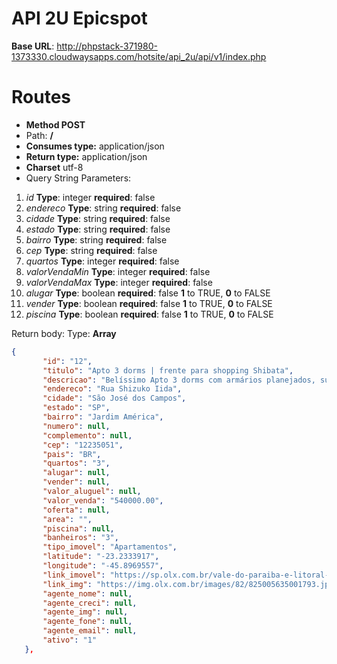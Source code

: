 # API 2U Epicspot

**Base URL**: http://phpstack-371980-1373330.cloudwaysapps.com/hotsite/api_2u/api/v1/index.php

# Routes

 - **Method POST**
 - Path: **/**
 - **Consumes type:** application/json
 - **Return type:** application/json
 - **Charset** utf-8
 - Query String Parameters:
 1. *id*
 **Type**: integer
 **required**: false
 3. *endereco*
 **Type**: string
 **required**: false
 4. *cidade*
 **Type**: string
 **required**: false
 5. *estado*
 **Type**: string
 **required**: false
 6. *bairro*
 **Type**: string
 **required**: false
 7. *cep*
 **Type**: string
 **required**: false
 8. *quartos*
 **Type**: integer
 **required**: false
 9. *valorVendaMin*
  **Type**: integer
 **required**: false
 10. *valorVendaMax*
  **Type**: integer
 **required**: false
 11. *alugar*
  **Type**: boolean
 **required**: false
 **1** to TRUE, **0** to FALSE
 12. *vender*
   **Type**: boolean
 **required**: false
 **1** to TRUE, **0** to FALSE
 13. *piscina*
   **Type**: boolean
 **required**: false
 **1** to TRUE, **0** to FALSE
 
 Return body:
 Type: **Array**
 ```json
 {
        "id": "12",
        "titulo": "Apto 3 dorms | frente para shopping Shibata",
        "descricao": "Belíssimo Apto 3 dorms com armários planejados, suite, sala dois ambientes, ar condicionado, cozinha com armários planejados, lavabo, wc social, varanda gourmet, 2 vagas de garagem  Excelente localização em frente ao Shopping Shibata, fácil acesso a Dutra e Anel Viário.  Estuda-se permuta de menor valor.  Cauane Ribeiro| Corretora de Imóveis | Creci 199.892-F  (12) <a href=\"#\" class=\"sc-57pm5w-0 XtcoW\">9971... ver número</a> (WhatsApp 24h)",
        "endereco": "Rua Shizuko Iida",
        "cidade": "São José dos Campos",
        "estado": "SP",
        "bairro": "Jardim América",
        "numero": null,
        "complemento": null,
        "cep": "12235051",
        "pais": "BR",
        "quartos": "3",
        "alugar": null,
        "vender": null,
        "valor_aluguel": null,
        "valor_venda": "540000.00",
        "oferta": null,
        "area": "",
        "piscina": null,
        "banheiros": "3",
        "tipo_imovel": "Apartamentos",
        "latitude": "-23.2333917",
        "longitude": "-45.8969557",
        "link_imovel": "https://sp.olx.com.br/vale-do-paraiba-e-litoral-norte/imoveis/apto-3-dorms-frente-para-shopping-shibata-741277086",
        "link_img": "https://img.olx.com.br/images/82/825005635001793.jpg",
        "agente_nome": null,
        "agente_creci": null,
        "agente_img": null,
        "agente_fone": null,
        "agente_email": null,
        "ativo": "1"
    },
 ```
<!--stackedit_data:
eyJoaXN0b3J5IjpbLTgwOTcxMTcyMCw3NjYwMjE3MThdfQ==
-->